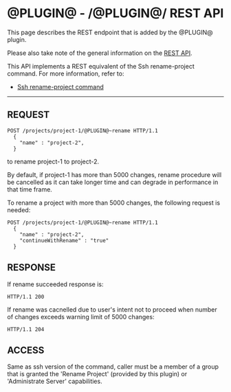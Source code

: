 @PLUGIN@ - /@PLUGIN@/ REST API
===================================

This page describes the REST endpoint that is added by the @PLUGIN@
plugin.

Please also take note of the general information on the
[REST API](../../../Documentation/rest-api.html).

This API implements a REST equivalent of the Ssh rename-project command.
For more information, refer to:
* [Ssh rename-project command](cmd-rename.md)
------------------------------------------

REQUEST
-------
```
POST /projects/project-1/@PLUGIN@~rename HTTP/1.1
  {
    "name" : "project-2",
  }
```
to rename project-1 to project-2.

By default, if project-1 has more than 5000 changes, rename procedure will be cancelled as it can
take longer time and can degrade in performance in that time frame.

To rename a project with more than 5000 changes, the following request is needed:
```
POST /projects/project-1/@PLUGIN@~rename HTTP/1.1
  {
    "name" : "project-2",
    "continueWithRename" : "true"
  }
```

RESPONSE
--------
If rename succeeded response is:

```
HTTP/1.1 200
```

If rename was cacnelled due to user's intent not to proceed when number of changes exceeds warning
limit of 5000 changes:

```
HTTP/1.1 204
```

ACCESS
------
Same as ssh version of the command, caller must be a member of a group that is granted the
'Rename Project' (provided by this plugin) or 'Administrate Server' capabilities.